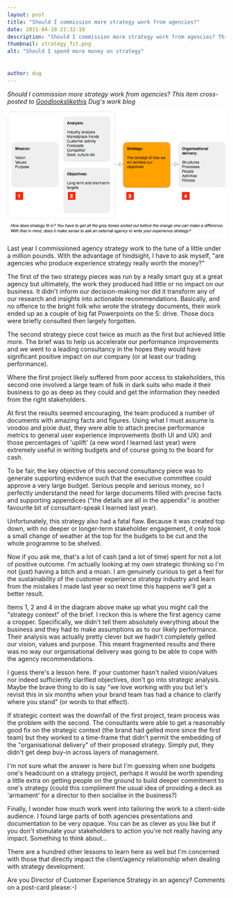 ```yaml
---
layout: post
title: "Should I commission more strategy work from agencies?"
date: 2011-04-10 21:32:19
description: "Should I commission more strategy work from agencies? This item cross-posted to Goodlookslikethis Dug&#8217;s work blog Last year I commissioned agency strategy work to the tune of a little under a million pounds. With the advantage of hindsight, I have&#8230;"
thumbnail: strategy_fit.png
alt: "Should I spend more money on strategy"


author: dug
---
```


<p><em>Should I commission more strategy work from agencies? This item cross-posted to <a href="http://donkeyontheedge.com/work/2011/06/is-strategy-worth-the-cash.html">Goodlookslikethis</a> Dug's work blog</em></p>

<p><img alt="Should I spend more money on strategy" src="/assets/i/strategy_fit.png" width="640" foo="334"  style="" /></p>

<p>Last year I commissioned agency strategy work to the tune of a little under a million pounds. With the advantage of hindsight, I have to ask myself, "are agencies who produce experience strategy really worth the money?"</p>

<p>The first of the two strategy pieces was run by a really smart guy at a great agency but ultimately, the work they produced had little or no impact on our business. It didn't inform our decision-making nor did it transform any of our research and insights into actionable recommendations. Basically, and no offence to the bright folk who wrote the strategy documents, their work ended up as a couple of big fat Powerpoints on the S: drive. Those docs were briefly consulted then largely forgotten.</p>

<p>The second strategy piece cost twice as much as the first but achieved little more. The brief was to help us accelerate our performance improvements and we went to a leading consultancy in the hopes they would have significant positive impact on our company (or at least our trading performance).</p>

<p>Where the first project likely suffered from poor access to stakeholders, this second one involved a large team of folk in dark suits who made it their business to go as deep as they could and get the information they needed from the right stakeholders.</p>

<p>At first the results seemed encouraging, the team produced a number of documents with amazing facts and figures. Using what I must assume is voodoo and pixie dust, they were able to attach precise performance metrics to general user experience improvements (both UI and UX) and those percentages of 'uplift' (a new word I learned last year) were extremely useful in writing budgets and of course going to the board for cash.</p>

<p>To be fair, the key objective of this second consultancy piece was to generate supporting evidence such that the executive committee could approve a very large budget. Serious people and serious money, so I perfectly understand the need for large documents filled with precise facts and supporting appendices ("the details are all in the appendix" is another favourite bit of consultant-speak I learned last year).</p>

<p>Unfortunately, this strategy also had a fatal flaw. Because it was created top down, with no deeper or longer-term stakeholder engagement, it only took a small change of weather at the top for the budgets to be cut and the whole programme to be shelved.</p>

<p>Now if you ask me, that's a lot of cash (and a lot of time) spent for not a lot of positive outcome. I'm actually looking at my own strategic thinking so I'm not (just) having a bitch and a moan. I am genuinely curious to get a feel for the sustainability of the customer experience strategy industry and learn from the mistakes I made last year so next time this happens we'll get a better result.</p>

<p>Items 1, 2 and 4 in the diagram above make up what you might call the "strategy context" of the brief. I reckon this is where the first agency came a cropper. Specifically, we didn't tell them absolutely everything about the business and they had to make assumptions as to our likely performance. Their analysis was actually pretty clever but we hadn't completely gelled our vision, values and purpose. This meant fragmented results and there was no way our organisational delivery was going to be able to cope with the agency recommendations.</p>

<p>I guess there's a lesson here. If your customer hasn't nailed vision/values nor indeed sufficiently clarified objectives, don't go into strategic analysis. Maybe the brave thing to do is say "we love working with you but let's revisit this in six months when your brand team has had a chance to clarify where you stand" (or words to that effect).</p>

<p>If strategic context was the downfall of the first project, team process was the problem with the second. The consultants were able to get a reasonably good fix on the strategic context (the brand had gelled more since the first team) but they worked to a time-frame that didn't permit the embedding of the "organisational delivery" of their proposed strategy. Simply put, they didn't get deep buy-in across layers of management.</p>

<p>I'm not sure what the answer is here but I'm guessing when one budgets one's headcount on a strategy project, perhaps it would be worth spending a little extra on getting people on the ground to build deeper commitment to one's strategy (could this compliment the usual idea of providing a deck as 'armament' for a director to then socialise in the business?)</p>

<p>Finally, I wonder how much work went into tailoring the work to a client-side audience.&nbsp;I found large parts of both agencies presentations and documentation to be very opaque. You can be as clever as you like but if you don't stimulate your stakeholders to action you're not really having any impact. Something to think about...</p>

<p>There are a hundred other lessons to learn here as well but I'm concerned with those that directly impact the client/agency relationship when dealing with strategy development.</p>

<p>Are you Director of Customer Experience Strategy in an agency? Comments on a post-card please:-)</p>
